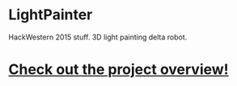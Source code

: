 # LightPainter
HackWestern 2015 stuff. 3D light painting delta robot.

# [Check out the project overview!](http://anthony-zhang.me/blog/light-painter/)
